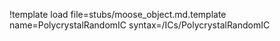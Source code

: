 !template load file=stubs/moose_object.md.template name=PolycrystalRandomIC syntax=/ICs/PolycrystalRandomIC